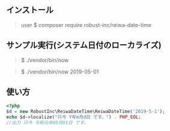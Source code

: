 ## インストール

> user $ composer require robust-inc/reiwa-date-time

## サンプル実行(システム日付のローカライズ)
> $ ./vendor/bin/now

> $ ./vendor/bin/now 2019-05-01

## 使い方

```php
<?php
$d = new RobustInc\ReiwaDateTime\ReiwaDateTime('2019-5-1');
echo $d->localize("只今 Y年m月d日 です。") . PHP_EOL;
//出力 只今 令和元年05月01日 です。
```
